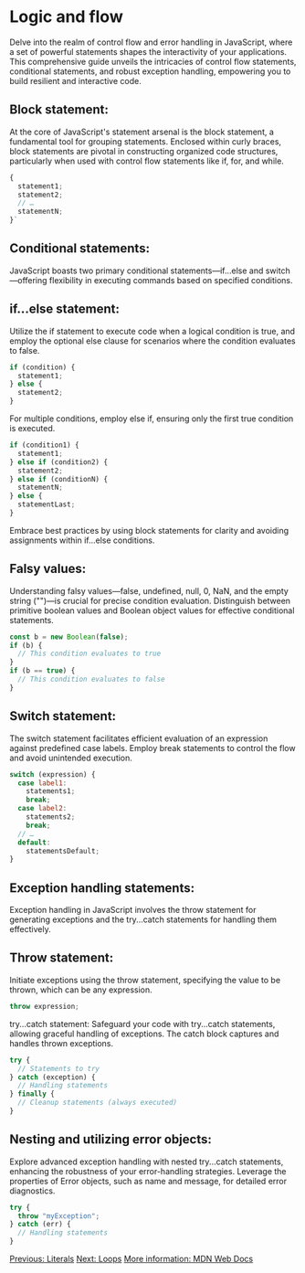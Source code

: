 # Logic and flow

Delve into the realm of control flow and error handling in JavaScript, where a set of powerful statements shapes the interactivity of your applications. This comprehensive guide unveils the intricacies of control flow statements, conditional statements, and robust exception handling, empowering you to build resilient and interactive code.

## Block statement:
At the core of JavaScript's statement arsenal is the block statement, a fundamental tool for grouping statements. Enclosed within curly braces, block statements are pivotal in constructing organized code structures, particularly when used with control flow statements like if, for, and while.

```javascript
{
  statement1;
  statement2;
  // …
  statementN;
}`
```

## Conditional statements:
JavaScript boasts two primary conditional statements—if...else and switch—offering flexibility in executing commands based on specified conditions.

## if...else statement:
Utilize the if statement to execute code when a logical condition is true, and employ the optional else clause for scenarios where the condition evaluates to false.

```javascript
if (condition) {
  statement1;
} else {
  statement2;
}
```

For multiple conditions, employ else if, ensuring only the first true condition is executed.

```javascript
if (condition1) {
  statement1;
} else if (condition2) {
  statement2;
} else if (conditionN) {
  statementN;
} else {
  statementLast;
}
```

Embrace best practices by using block statements for clarity and avoiding assignments within if...else conditions.

## Falsy values:
Understanding falsy values—false, undefined, null, 0, NaN, and the empty string ("")—is crucial for precise condition evaluation. Distinguish between primitive boolean values and Boolean object values for effective conditional statements.

```javascript
const b = new Boolean(false);
if (b) {
  // This condition evaluates to true
}
if (b == true) {
  // This condition evaluates to false
}
```

## Switch statement:
The switch statement facilitates efficient evaluation of an expression against predefined case labels. Employ break statements to control the flow and avoid unintended execution.

```javascript
switch (expression) {
  case label1:
    statements1;
    break;
  case label2:
    statements2;
    break;
  // …
  default:
    statementsDefault;
}
```

## Exception handling statements:
Exception handling in JavaScript involves the throw statement for generating exceptions and the try...catch statements for handling them effectively.

## Throw statement:
Initiate exceptions using the throw statement, specifying the value to be thrown, which can be any expression.

```javascript
throw expression;
```

try...catch statement:
Safeguard your code with try...catch statements, allowing graceful handling of exceptions. The catch block captures and handles thrown exceptions.

```javascript
try {
  // Statements to try
} catch (exception) {
  // Handling statements
} finally {
  // Cleanup statements (always executed)
}
```

## Nesting and utilizing error objects:
Explore advanced exception handling with nested try...catch statements, enhancing the robustness of your error-handling strategies. Leverage the properties of Error objects, such as name and message, for detailed error diagnostics.

```javascript
try {
  throw "myException";
} catch (err) {
  // Handling statements
}
```

[Previous: Literals](literals)
[Next: Loops](loops)
[More information: MDN Web Docs](https://developer.mozilla.org/en-US/docs/Web/JavaScript/Guide/Control_flow_and_error_handling) 